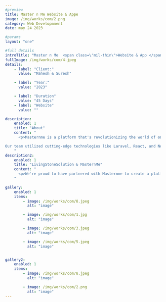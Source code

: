 ```yaml
---
#preview
title: Master n Me Website & Appe
image: /img/works/com/2.png
category: Web Developmment
date: may 24 2023

#params
layout: "one"

#full details
introTitle: "Master n Me  <span class=\"mil-thin\">Website & App </span>"
fullImage: /img/works/com/4.jpeg
details:
    - label: "Client:"
      value: "Mahesh & Suresh"

    - label: "Year:"
      value: "2023"

    - label: "Duration"
      value: "45 Days"
    - label: "Website"
      value: ""

description:
    enabled: 1
    title: "About"
    content: "
      <p>Masternme is a platform that's revolutionizing the world of online education, and we're proud to have played a key role in bringing their vision to life. At Living Stone Solution, we were tasked with building a state-of-the-art learning management system that would enable students to access free and paid courses, book consultations with mentors and teachers, and much more.

Our team utilized cutting-edge technologies like Laravel, React, and Node.js to create a platform that's packed with features and functionality. From a robust wallet system to coupon support to mentor and coach consultations, Masternme's platform offers everything that students and educators need to excel in the world of online learning.</p>
    "
description2:
    enabled: 1
    title: "LivingStoneSolution & MasternMe"
    content: "
      <p>We're proud to have partnered with Masternme to create a platform that's intuitive, easy to use, and packed with innovative features. Whether you're a student looking to expand your knowledge or an educator seeking to connect with learners around the world, Masternme's platform is the perfect place to achieve your goals. And at Living Stone Solution, we're committed to continuing to push the boundaries of what's possible in the world of web development, app development, and Software Development.</p>
    "

gallery: 
    enabled: 1
    items:
        - image: /img/works/com/8.jpeg
          alt: "image"

        - image: /img/works/com/1.jpg
          alt: "image"

        - image: /img/works/com/3.jpeg
          alt: "image"

        - image: /img/works/com/5.jpeg
          alt: "image"


gallery2: 
    enabled: 1
    items:
        - image: /img/works/com/8.jpeg
          alt: "image"

        - image: /img/works/com/2.png
          alt: "image"
---
```

